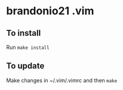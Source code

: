 brandonio21 .vim
===================


To install
----------
Run `make install`

To update
---------
Make changes in ~/.vim/.vimrc and then `make`

